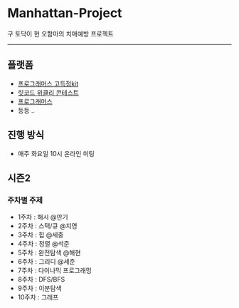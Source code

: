 # Manhattan-Project
구 토닥이 현 오함마의 치매예방 프로젝트

--- 

## 플랫폼
- [프로그래머스 고득점kit](https://school.programmers.co.kr/learn/challenges?tab=algorithm_practice_kit)
- [릿코드 위클리 콘테스트](https://leetcode.com/contest/weekly-contest-361/)
- [프로그래머스](https://school.programmers.co.kr/learn/challenges?order=acceptance_desc&page=1)
- 등등 .. 


## 진행 방식
- 매주 화요일 10시 온라인 미팅

## 시즌2 
### 주차별 주제
- 1주차 : 해시 @만기
- 2주차 : 스택/큐 @지영
- 3주차 : 힙 @세중
- 4주차 : 정렬 @석준
- 5주차 : 완전탐색 @해현
- 6주차 : 그리디 @세준
- 7주차 : 다이나믹 프로그래밍
- 8주차 : DFS/BFS
- 9주차 : 이분탐색
- 10주차 : 그래프

